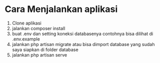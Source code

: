 <h1><strong>Cara Menjalankan aplikasi</strong></h1>
<ol>
<li>Clone aplikasi&nbsp;</li>
<li>jalankan composer install</li>
<li>buat .env dan setting koneksi databasenya contohnya bisa dilihat di .env.example</li>
<li>jalankan php artisan migrate atau bisa dimport database yang sudah saya siapkan di folder database</li>
<li>jalankan php artisan serve&nbsp;</li>
</ol>
<p>&nbsp;</p>